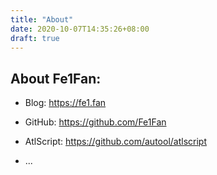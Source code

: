 ```yaml
---
title: "About"
date: 2020-10-07T14:35:26+08:00
draft: true
---
```



## About Fe1Fan:

- Blog: https://fe1.fan

- GitHub: https://github.com/Fe1Fan

- AtlScript: https://github.com/autool/atlscript

- ...


